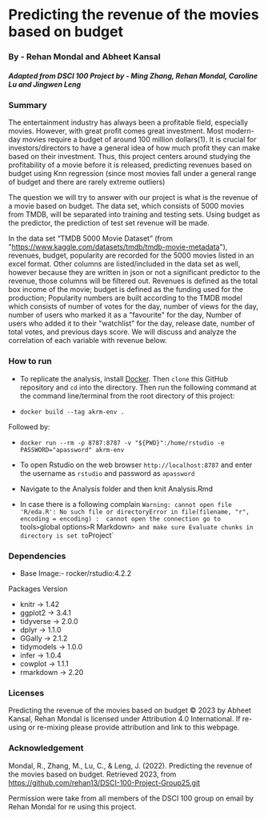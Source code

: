 # Predicting the revenue of the movies based on budget

### By - Rehan Mondal and Abheet Kansal 

##### Adapted from DSCI 100 Project by - Ming Zhang, Rehan Mondal, Caroline Lu and Jingwen Leng

### Summary

The entertainment industry has always been a profitable field, especially movies. However, with great profit comes great investment. Most modern-day movies require a budget of around 100 million dollars(1). It is crucial for investors/directors to have a general idea of how much profit they can make based on their investment. Thus, this project centers around studying the profitability of a movie before it is released, predicting revenues based on budget using Knn regression (since most movies fall under a general range of budget and there are rarely extreme outliers)

The question we will try to answer with our project is what is the revenue of a movie based on budget. The data set, which consists of 5000 movies from TMDB, will be separated into training and testing sets. Using budget as the predictor, the prediction of test set revenue will be made.

In the data set “TMDB 5000 Movie Dataset” (from "https://www.kaggle.com/datasets/tmdb/tmdb-movie-metadata"), revenues, budget, popularity are recorded for the 5000 movies listed in an excel format. Other columns are listed/included in the data set as well, however because they are written in json or not a significant predictor to the revenue, those columns will be filtered out. Revenues is defined as the total box income of the movie; budget is defined as the funding used for the production; Popularity numbers are built according to the TMDB model which consists of number of votes for the day, number of views for the day, number of users who marked it as a "favourite" for the day, Number of users who added it to their "watchlist" for the day, release date, number of total votes, and previous days score. We will discuss and analyze the correlation of each variable with revenue below.

### How to run

 - To replicate the analysis, install
[Docker](https://www.docker.com/get-started). Then `clone` this GitHub
repository and `cd` into the directory. Then run the following command at the command line/terminal
from the root directory of this project:

- `docker build --tag akrm-env .`

Followed by:
- `docker run --rm -p 8787:8787 -v "${PWD}":/home/rstudio -e PASSWORD="apassword" akrm-env`

- To open Rstudio on the web browser `http://localhost:8787` and enter the username as `rstudio` and password as `apassword` 

- Navigate to the Analysis folder and then knit Analysis.Rmd

- In case there is a following complain `Warning: cannot open file 'R/eda.R': No such file or directoryError in file(filename, "r", encoding = encoding) : 
  cannot open the connection go to `tools` > `global options` > `R Markdown` > and make sure Evaluate chunks in directory is set to `Project`

### Dependencies
- Base Image:- rocker/rstudio:4.2.2

Packages          Version
- knitr  -> 1.42
- ggplot2 -> 3.4.1
- tidyverse  -> 2.0.0
- dplyr -> 1.1.0
- GGally  -> 2.1.2
- tidymodels -> 1.0.0
- infer  -> 1.0.4
- cowplot -> 1.1.1
- rmarkdown  -> 2.20

### Licenses

Predicting the revenue of the movies based on budget © 2023 by Abheet Kansal, Rehan Mondal is licensed under Attribution 4.0 International. If
re-using or re-mixing please provide attribution and link to this webpage.

### Acknowledgement

Mondal, R., Zhang, M., Lu, C., &amp; Leng, J. (2022). Predicting the revenue of the movies based on budget. Retrieved 2023, from https://github.com/rehan13/DSCI-100-Project-Group25.git 

Permission were take from all members of the DSCI 100 group on email by Rehan Mondal for re using this project.
